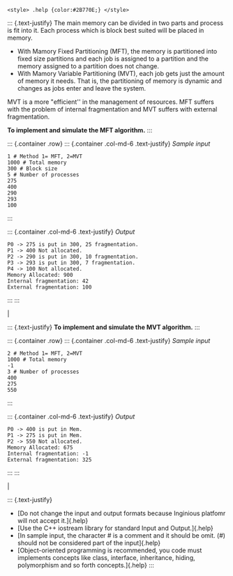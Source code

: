 ```{=html}
<style> .help {color:#2B770E;} </style>
```
::: {.text-justify}
The main memory can be divided in two parts and process is fit into it.
Each process which is block best suited will be placed in memory.

-   With Mamory Fixed Partitioning (MFT), the memory is partitioned into
    fixed size partitions and each job is assigned to a partition and
    the memory assigned to a partition does not change.
-   With Mamory Variable Partitioning (MVT), each job gets just the
    amount of memory it needs. That is, the partitioning of memory is
    dynamic and changes as jobs enter and leave the system.

MVT is a more \"efficient\'\' in the management of resources. MFT
suffers with the problem of internal fragmentation and MVT suffers with
external fragmentation.

**To implement and simulate the MFT algorithm.**
:::

::: {.container .row}
::: {.container .col-md-6 .text-justify}
*Sample input*

    1 # Method 1= MFT, 2=MVT
    1000 # Total memory
    300 # Block size
    5 # Number of processes
    275
    400
    290
    293
    100
:::

::: {.container .col-md-6 .text-justify}
*Output*

    P0 -> 275 is put in 300, 25 fragmentation.
    P1 -> 400 Not allocated.
    P2 -> 290 is put in 300, 10 fragmentation.
    P3 -> 293 is put in 300, 7 fragmentation.
    P4 -> 100 Not allocated.
    Memory Allocated: 900
    Internal fragmentation: 42
    External fragmentation: 100
:::
:::

| 

::: {.text-justify}
**To implement and simulate the MVT algorithm.**
:::

::: {.container .row}
::: {.container .col-md-6 .text-justify}
*Sample input*

    2 # Method 1= MFT, 2=MVT
    1000 # Total memory
    -1
    3 # Number of processes
    400
    275
    550
:::

::: {.container .col-md-6 .text-justify}
*Output*

    P0 -> 400 is put in Mem.
    P1 -> 275 is put in Mem.
    P2 -> 550 Not allocated.
    Memory Allocated: 675
    Internal fragmentation: -1
    External fragmentation: 325
:::
:::

| 

::: {.text-justify}
-   [Do not change the input and output formats because Inginious
    platfomr will not accept it.]{.help}
-   [Use the C++ iostream library for standard Input and Output.]{.help}
-   [In sample input, the character \# is a comment and it should be
    omit. (\#) should not be considered part of the input]{.help}
-   [Object-oriented programming is recommended, you code must
    implements concepts like class, interface, inheritance, hiding,
    polymorphism and so forth concepts.]{.help}
:::
